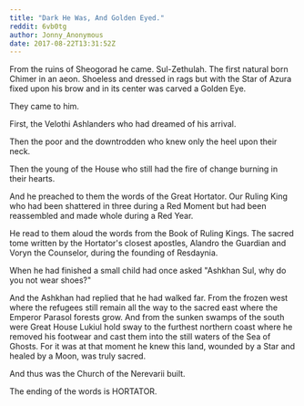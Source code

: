 ```yaml
---
title: "Dark He Was, And Golden Eyed."
reddit: 6vb0tg
author: Jonny_Anonymous
date: 2017-08-22T13:31:52Z
---
```


From the ruins of Sheogorad he came. Sul-Zethulah. The first natural born Chimer in an aeon. Shoeless and dressed in rags but with the Star of Azura fixed upon his brow and in its center was carved a Golden Eye. 

They came to him. 

First, the Velothi Ashlanders who had dreamed of his arrival. 

Then the poor and the downtrodden who knew only the heel upon their neck. 

Then the young of the House who still had the fire of change burning in their hearts. 

And he preached to them the words of the Great Hortator. Our Ruling King who had been shattered in three during a Red Moment but had been reassembled and made whole during a Red Year. 

He read to them aloud the words from the Book of Ruling Kings. The sacred tome written by the Hortator's closest apostles, Alandro the Guardian and Voryn the Counselor, during the founding of Resdaynia.

When he had finished a small child had once asked "Ashkhan Sul, why do you not wear shoes?" 

And the Ashkhan had replied that he had walked far. From the frozen west where the refugees still remain all the way to the sacred east where the Emperor Parasol forests grow. And from the sunken swamps of the south were Great House Lukiul hold sway to the furthest northern coast where he removed his footwear and cast them into the still waters of the Sea of Ghosts. For it was at that moment he knew this land, wounded by a Star and healed by a Moon, was truly sacred. 

And thus was the Church of the Nerevarii built.

The ending of the words is HORTATOR.
